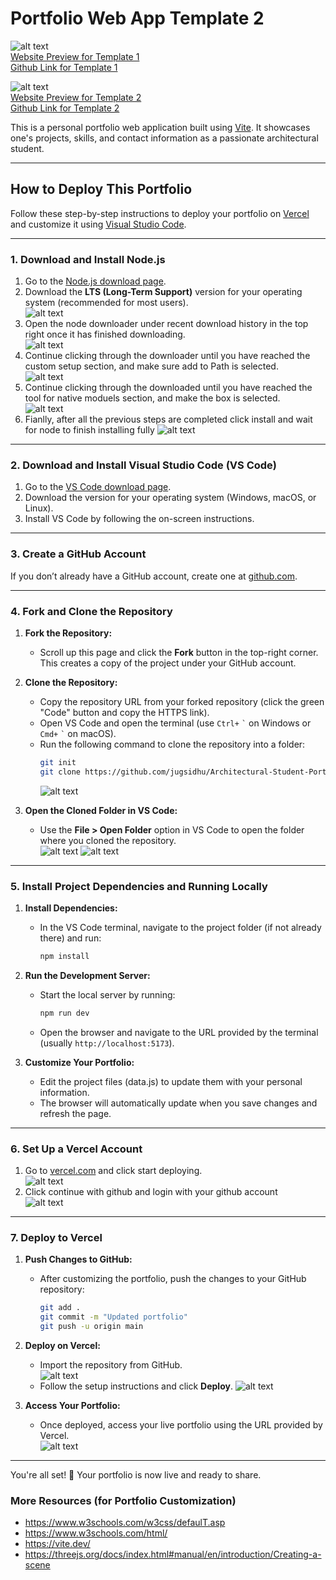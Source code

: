 # Portfolio Web App Template 2

![alt text](image.png)  
[Website Preview for Template 1](https://architecural-student-portfolio-1.vercel.app/)  
[Github Link for Template 1](https://github.com/jzmasiv/Architecural-Student-Portfolio-1)  

![alt text](image-1.png)  
[Website Preview for Template 2](https://architectural-student-portfolio-2.vercel.app/)  
[Github Link for Template 2](https://github.com/jugsidhu/Architectural-Student-Portfolio-2)  

This is a personal portfolio web application built using [Vite](https://vitejs.dev/). It showcases one's projects, skills, and contact information as a passionate architectural student.

---

## How to Deploy This Portfolio

Follow these step-by-step instructions to deploy your portfolio on [Vercel](https://vercel.com/) and customize it using [Visual Studio Code](https://code.visualstudio.com/).

---

### 1. Download and Install Node.js

1. Go to the [Node.js download page](https://nodejs.org/).
2. Download the **LTS (Long-Term Support)** version for your operating system (recommended for most users).   
   ![alt text](image-2.png)  
3. Open the node downloader under recent download history in the top right once it has finished downloading.  
   ![alt text](image-3.png)
4. Continue clicking through the downloader until you have reached the custom setup section, and make sure add to Path is selected.    
   ![alt text](image-4.png)
5. Continue clicking through the downloaded until you have reached the tool for native moduels section, and make the box is selected.  
   ![alt text](image-5.png)
6. Fianlly, after all the previous steps are completed click install and wait for node to finish installing fully
   ![alt text](image-6.png)
   
---

### 2. Download and Install Visual Studio Code (VS Code)

1. Go to the [VS Code download page](https://code.visualstudio.com/).
2. Download the version for your operating system (Windows, macOS, or Linux).
3. Install VS Code by following the on-screen instructions.

---

### 3. Create a GitHub Account

If you don’t already have a GitHub account, create one at [github.com](https://github.com/).

---

### 4. Fork and Clone the Repository

1. **Fork the Repository:**

   - Scroll up this page and click the **Fork** button in the top-right corner. This creates a copy of the project under your GitHub account.

2. **Clone the Repository:**

   - Copy the repository URL from your forked repository (click the green "Code" button and copy the HTTPS link).
   - Open VS Code and open the terminal (use `Ctrl+` `` ` `` on Windows or `Cmd+` `` ` `` on macOS).
   - Run the following command to clone the repository into a folder:
     ```bash
     git init
     git clone https://github.com/jugsidhu/Architectural-Student-Portfolio-2.git
     ```
     ![alt text](image-7.png)   

3. **Open the Cloned Folder in VS Code:**
   - Use the **File > Open Folder** option in VS Code to open the folder where you cloned the repository.  
     ![alt text](image-8.png)
     ![alt text](image-9.png)   

---

### 5. Install Project Dependencies and Running Locally

1. **Install Dependencies:**

   - In the VS Code terminal, navigate to the project folder (if not already there) and run:
     ```bash
     npm install
     ```

2. **Run the Development Server:**

   - Start the local server by running:
     ```bash
     npm run dev
     ```
   - Open the browser and navigate to the URL provided by the terminal (usually `http://localhost:5173`).

3. **Customize Your Portfolio:**
   - Edit the project files (data.js) to update them with your personal information.
   - The browser will automatically update when you save changes and refresh the page.

---

### 6. Set Up a Vercel Account

1. Go to [vercel.com](https://vercel.com/) and click start deploying.  
     ![alt text](image-10.png)
2. Click continue with github and login with your github account  
     ![alt text](image-11.png)
---

### 7. Deploy to Vercel

1. **Push Changes to GitHub:**

   - After customizing the portfolio, push the changes to your GitHub repository:
     ```bash
     git add .
     git commit -m "Updated portfolio"
     git push -u origin main
     ```

2. **Deploy on Vercel:**

   - Import the repository from GitHub.  
      ![alt text](image-12.png)  
   - Follow the setup instructions and click **Deploy**.
      ![alt text](image-13.png)

3. **Access Your Portfolio:**
   - Once deployed, access your live portfolio using the URL provided by Vercel.  
      ![alt text](image-14.png)

---

You're all set! 🎉 Your portfolio is now live and ready to share.

### More Resources (for Portfolio Customization)

- https://www.w3schools.com/w3css/defaulT.asp
- https://www.w3schools.com/html/
- https://vite.dev/
- https://threejs.org/docs/index.html#manual/en/introduction/Creating-a-scene

